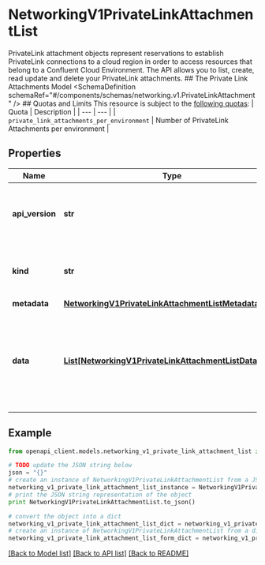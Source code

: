 # NetworkingV1PrivateLinkAttachmentList

PrivateLink attachment objects represent reservations to establish PrivateLink connections to a cloud region in order to access resources that belong to a Confluent Cloud Environment. The API allows you to list, create, read update and delete your PrivateLink attachments.   ## The Private Link Attachments Model <SchemaDefinition schemaRef=\"#/components/schemas/networking.v1.PrivateLinkAttachment\" />  ## Quotas and Limits This resource is subject to the [following quotas](https://docs.confluent.io/cloud/current/quotas/overview.html):  | Quota | Description | | --- | --- | | `private_link_attachments_per_environment` | Number of PrivateLink Attachments per environment |

## Properties
Name | Type | Description | Notes
------------ | ------------- | ------------- | -------------
**api_version** | **str** | APIVersion defines the schema version of this representation of a resource. | [readonly] 
**kind** | **str** | Kind defines the object this REST resource represents. | [readonly] 
**metadata** | [**NetworkingV1PrivateLinkAttachmentListMetadata**](NetworkingV1PrivateLinkAttachmentListMetadata.md) |  | 
**data** | [**List[NetworkingV1PrivateLinkAttachmentListDataInner]**](NetworkingV1PrivateLinkAttachmentListDataInner.md) | A data property that contains an array of resource items. Each entry in the array is a separate resource. | 

## Example

```python
from openapi_client.models.networking_v1_private_link_attachment_list import NetworkingV1PrivateLinkAttachmentList

# TODO update the JSON string below
json = "{}"
# create an instance of NetworkingV1PrivateLinkAttachmentList from a JSON string
networking_v1_private_link_attachment_list_instance = NetworkingV1PrivateLinkAttachmentList.from_json(json)
# print the JSON string representation of the object
print NetworkingV1PrivateLinkAttachmentList.to_json()

# convert the object into a dict
networking_v1_private_link_attachment_list_dict = networking_v1_private_link_attachment_list_instance.to_dict()
# create an instance of NetworkingV1PrivateLinkAttachmentList from a dict
networking_v1_private_link_attachment_list_form_dict = networking_v1_private_link_attachment_list.from_dict(networking_v1_private_link_attachment_list_dict)
```
[[Back to Model list]](../ccloud/README.md#documentation-for-models) [[Back to API list]](../ccloud/README.md#documentation-for-api-endpoints) [[Back to README]](../ccloud/README.md)


